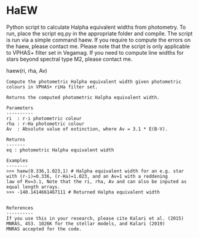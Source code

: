 # HaEW
Python script to calculate Halpha equivalent widths from photometry.
To run, place the script eq.py in the appropriate folder and compile. The script is run via a simple command haew. If you require to compute the errors on the haew, please contact me. Please note that the script is only applicable to VPHAS+ filter set in Vegamag. If you need to compute line widths for stars beyond spectral type M2, please contact me. 

haew(ri, rha, Av)

    Compute the photometric Halpha equivalent width given photometric colours in VPHAS+ riHa filter set.

    Returns the computed photometric Halpha equivalent width.
    
    Parameters
    ----------
    ri  : r-i photometric colour
    rha : r-Ha photometric colour
    Av  : Absolute value of extinction, where Av = 3.1 * E(B-V). 
        
    Returns
    -------
    eq : photometric Halpha equivalent width
   
    Examples
    --------
    >>> haew(0.336,1.023,1) # Halpha equivalent width for an e.g. star with (r-i)=0.336, (r-Ha)=1.023, and an Av=1 with a reddening        law of Rv=3.1, Note that the ri, rha, Av and can also be inputed as equal length arrays. 
    >>> -140.1414661467111 # Returned Halpha equivalent width

    
    References
    ----------
    If you use this in your research, please cite Kalari et al. (2015) MNRAS, 453. 1026K for the stellar models, and Kalari (2019)  
    MNRAS accepted for the code. 
